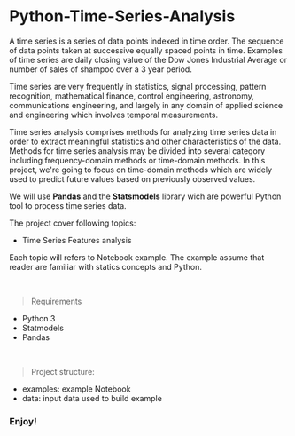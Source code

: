 # Python-Time-Series-Analysis

A time series is a series of data points indexed in time order. The sequence of data points taken at successive equally spaced points in time. Examples of time series are daily closing value of the Dow Jones Industrial Average or number of sales of shampoo over a 3 year period.

Time series are very frequently in statistics, signal processing, pattern recognition, mathematical finance, control engineering, astronomy, communications engineering, and largely in any domain of applied science and engineering which involves temporal measurements.

Time series analysis comprises methods for analyzing time series data in order to extract meaningful statistics and other characteristics of the data. Methods for time series analysis may be divided into several category including frequency-domain methods or time-domain methods. In this project, we're going to focus on time-domain methods which are widely used to predict future values based on previously observed values.

We will use __Pandas__ and the __Statsmodels__ library wich are powerful Python tool to process time series data.

The project cover following topics:

- Time Series Features analysis


Each topic will refers to Notebook example. The example assume that reader are familiar with statics concepts and Python.


<br>

> Requirements

- Python 3
- Statmodels
- Pandas

<br>

> Project structure:

- examples: example Notebook 
- data: input data used to build example

### Enjoy!

<br>
